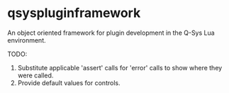 # qsyspluginframework
An object oriented framework for plugin development in the Q-Sys Lua environment.

TODO:
1. Substitute applicable 'assert' calls for 'error' calls to show where they were called.
2. Provide default values for controls.